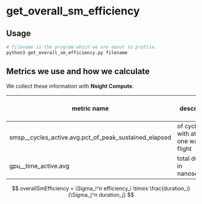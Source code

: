 # get_overall_sm_efficiency

## Usage 

```sh
# filename is the program which we are about to profile.
python3 get_overall_sm_efficiency.py filename
```

## Metrics we use and how we calculate

We collect these information with **Nsight Compute**.

| metric name | description | in formula below |
|--|--| -- |
|smsp__cycles_active.avg.pct_of_peak_sustained_elapsed|of cycles with at least one warp in flight| $efficiency$ |
|gpu__time_active.avg|total duration in nanoseconds| $ duration $ |

$$
overallSmEfficiency = \Sigma_i^n efficiency_i \times \frac{duration_i}{\Sigma_j^n duration_j}
$$

